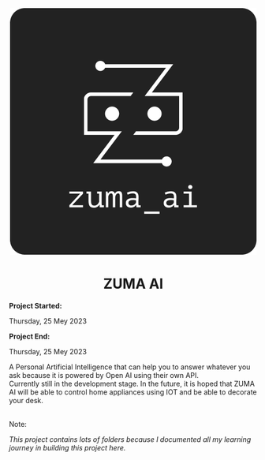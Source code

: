 <center>
<img src="zuma_ai_logo.png" alt="ZUMA AI LOGO">
<h1>ZUMA AI</h1>
</center>
<strong>Project Started: </strong><p>Thursday, 25 Mey 2023</p>
<strong>Project End: </strong><p>Thursday, 25 Mey 2023</p>
A Personal Artificial Intelligence that can help you to answer whatever you ask because it is powered by Open AI using their own API.
<br>
Currently still in the development stage. In the future, it is hoped that ZUMA AI will be able to control home appliances using IOT and be able to decorate your desk.
<br><br>
<p>Note:</p>
<i>This project contains lots of folders because I documented all my learning journey in building this project here.</i>
